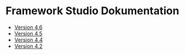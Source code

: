 # Framework Studio Dokumentation

* [Version 4.6](v4.6/index.html)
* [Version 4.5](v4.5/index.html)
* [Version 4.4](v4.4/index.html)
* [Version 4.2](v4.2/index.html)
